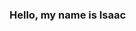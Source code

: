 ### Hello, my name is Isaac 

<!--
**Isaac-R-B/Isaac-R-B** is a ✨ _special_ ✨ repository because its `README.md` (this file) appears on your GitHub profile.

-- Currently Studying Bsuiness Analytics

-->
